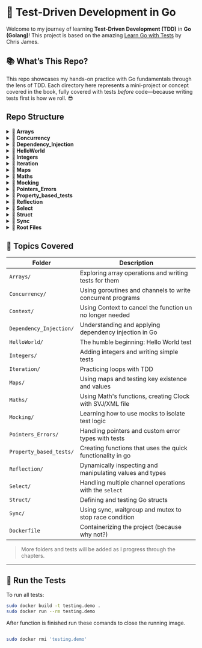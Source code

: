 # 🧪 Test-Driven Development in Go

Welcome to my journey of learning **Test-Driven Development (TDD)** in **Go (Golang)**! This project is based on the amazing [Learn Go with Tests](https://quii.gitbook.io/learn-go-with-tests/) by Chris James.

## 📚 What’s This Repo?

This repo showcases my hands-on practice with Go fundamentals through the lens of TDD. Each directory here represents a mini-project or concept covered in the book, fully covered with tests *before* code—because writing tests first is how we roll. 😎

## Repo Structure 
<details>
  <summary><strong>📁 Arrays</strong></summary>

  - Arrays.go  
  - Arrays_test.go
</details>

<details>
  <summary><strong>📁 Concurrency</strong></summary>

  - concurrency.go  
  - concurrency_test.go
</details>

<details>
  <summary><strong>📁 Dependency_Injection</strong></summary>

  - dependency.go  
  - dependency_test.go
</details>

<details>
  <summary><strong>📁 HelloWorld</strong></summary>

  - home.go  
  - home_test.go
</details>

<details>
  <summary><strong>📁 Integers</strong></summary>

  - integer.go  
  - integer_test.go
</details>

<details>
  <summary><strong>📁 Iteration</strong></summary>

  - Iteration.go  
  - Iteration_test.go
</details>

<details>
  <summary><strong>📁 Maps</strong></summary>

  - maps.go  
  - maps_test.go
</details>

<details>
  <summary><strong>📁 Maths</strong></summary>

  <details>
    <summary>📂 Clockace</summary>

    - clock.svg  
    - main.go
  </details>

  - Clock.go  
  - Clock_test.go  
  - Clock_acceptance_test.go
</details>

<details>
  <summary><strong>📁 Mocking</strong></summary>

  - mocking.go  
  - mocking_test.go
</details>

<details>
  <summary><strong>📁 Pointers_Errors</strong></summary>

  - pointer.go  
  - pointer_test.go
</details>

<details>
  <summary><strong>📁 Property_based_tests</strong></summary>

  - Roman_numbers.go  
  - Roman_numbers_test.go.go
</details>

<details>
  <summary><strong>📁 Reflection</strong></summary>

  - reflection.go  
  - reflection_test.go
</details>

<details>
  <summary><strong>📁 Select</strong></summary>

  - select.go  
  - select_test.go
</details>

<details>
  <summary><strong>📁 Struct</strong></summary>

  - struct.go  
  - struct_test.go
</details>

<details>
  <summary><strong>📁 Sync</strong></summary>

  - sync.go  
  - sync_test.go
</details>

<details>
  <summary><strong>📁 Root Files</strong></summary>

  - Dockerfile  
  - go.mod  
  - link.txt  
  - readme.txt  
  - test.go
</details>


## 🚀 Topics Covered

| Folder                   | Description                                                |
|--------------------------|------------------------------------------------------------|
| `Arrays/`                | Exploring array operations and writing tests for them      |
| `Concurrency/`           | Using goroutines and channels to write concurrent programs |
| `Context/`               | Using Context to cancel the function un no longer needed   |
| `Dependency_Injection/`  | Understanding and applying dependency injection in Go      |
| `HelloWorld/`            | The humble beginning: Hello World test                     |
| `Integers/`              | Adding integers and writing simple tests                   |
| `Iteration/`             | Practicing loops with TDD                                  |
| `Maps/`                  | Using maps and testing key existence and values            |
| `Maths/`                 | Using Math's functions, creating Clock with SVJ/XML file   |
| `Mocking/`               | Learning how to use mocks to isolate test logic            |
| `Pointers_Errors/`       | Handling pointers and custom error types with tests        |
| `Property_based_tests/`  | Creating functions that uses the quick functionality in go |
| `Reflection/`            | Dynamically inspecting and manipulating values and types   |
| `Select/`                | Handling multiple channel operations with the `select`     |
| `Struct/`                | Defining and testing Go structs                            |
| `Sync/`                  | Using sync, waitgroup and mutex to stop race condition     |
| `Dockerfile`             | Containerizing the project (because why not?)              |


> More folders and tests will be added as I progress through the chapters.

---

## 🧪 Run the Tests

To run all tests:

```bash
sudo docker build -t testing.demo .
sudo docker run --rm testing.demo
```
After function is finished run these comands to close the running image.

```bash

sudo docker rmi 'testing.demo'
